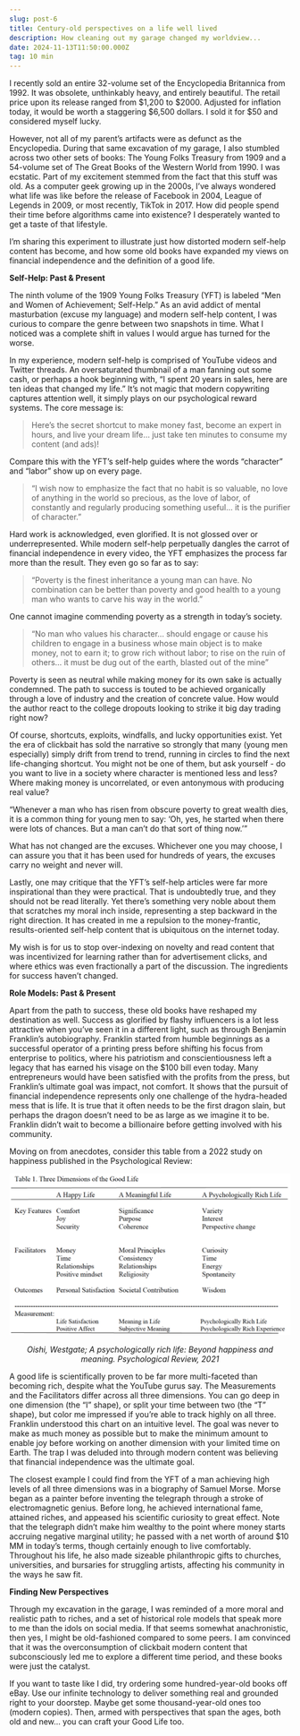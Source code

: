 ```yaml
---
slug: post-6
title: Century-old perspectives on a life well lived
description: How cleaning out my garage changed my worldview...
date: 2024-11-13T11:50:00.000Z
tag: 10 min
---
```

I recently sold an entire 32-volume set of the Encyclopedia Britannica from 1992. It was obsolete, unthinkably heavy, and entirely beautiful. The retail price upon its release ranged from $1,200 to $2000. Adjusted for inflation today, it would be worth a staggering $6,500 dollars. I sold it for $50 and considered myself lucky.

However, not all of my parent’s artifacts were as defunct as the Encyclopedia. During that same excavation of my garage, I also stumbled across two other sets of books: The Young Folks Treasury from 1909 and a 54-volume set of The Great Books of the Western World from 1990. I was ecstatic. Part of my excitement stemmed from the fact that this stuff was old. As a computer geek growing up in the 2000s, I’ve always wondered what life was like before the release of Facebook in 2004, League of Legends in 2009, or most recently, TikTok in 2017. How did people spend their time before algorithms came into existence? I desperately wanted to get a taste of that lifestyle.

I’m sharing this experiment to illustrate just how distorted modern self-help content has become, and how some old books have expanded my views on financial independence and the definition of a good life.

**Self-Help: Past & Present**

The ninth volume of the 1909 Young Folks Treasury (YFT) is labeled “Men and Women of Achievement; Self-Help.” As an avid addict of mental masturbation (excuse my language) and modern self-help content, I was curious to compare the genre between two snapshots in time. What I noticed was a complete shift in values I would argue has turned for the worse.

In my experience, modern self-help is comprised of YouTube videos and Twitter threads. An oversaturated thumbnail of a man fanning out some cash, or perhaps a hook beginning with, “I spent 20 years in sales, here are ten ideas that changed my life.” It’s not magic that modern copywriting captures attention well, it simply plays on our psychological reward systems. The core message is:

> Here’s the secret shortcut to make money fast, become an expert in hours, and live your dream life… just take ten minutes to consume my content (and ads)!

Compare this with the YFT’s self-help guides where the words “character” and “labor” show up on every page.

> “I wish now to emphasize the fact that no habit is so valuable, no love of anything in the world so precious, as the love of labor, of constantly and regularly producing something useful… it is the purifier of character.”

Hard work is acknowledged, even glorified. It is not glossed over or underrepresented. While modern self-help perpetually dangles the carrot of financial independence in every video, the YFT emphasizes the process far more than the result. They even go so far as to say: 

> “Poverty is the finest inheritance a young man can have. No combination can be better than poverty and good health to a young man who wants to carve his way in the world.”

One cannot imagine commending poverty as a strength in today’s society.

> “No man who values his character… should engage or cause his children to engage in a business whose main object is to make money, not to earn it; to grow rich without labor; to rise on the ruin of others… it must be dug out of the earth, blasted out of the mine”

Poverty is seen as neutral while making money for its own sake is actually condemned. The path to success is touted to be achieved organically through a love of industry and the creation of concrete value. How would the author react to the college dropouts looking to strike it big day trading right now?

Of course, shortcuts, exploits, windfalls, and lucky opportunities exist. Yet the era of clickbait has sold the narrative so strongly that many (young men especially) simply drift from trend to trend, running in circles to find the next life-changing shortcut. You might not be one of them, but ask yourself - do you want to live in a society where character is mentioned less and less? Where making money is uncorrelated, or even antonymous with producing real value?

“Whenever a man who has risen from obscure poverty to great wealth dies, it is a common thing for young men to say: ‘Oh, yes, he started when there were lots of chances. But a man can’t do that sort of thing now.’”

What has not changed are the excuses. Whichever one you may choose, I can assure you that it has been used for hundreds of years, the excuses carry no weight and never will.

Lastly, one may critique that the YFT’s self-help articles were far more inspirational than they were practical. That is undoubtedly true, and they should not be read literally. Yet there’s something very noble about them that scratches my moral inch inside, representing a step backward in the right direction. It has created in me a repulsion to the money-frantic, results-oriented self-help content that is ubiquitous on the internet today.

My wish is for us to stop over-indexing on novelty and read content that was incentivized for learning rather than for advertisement clicks, and where ethics was even fractionally a part of the discussion. The ingredients for success haven’t changed. 

**Role Models: Past & Present**

Apart from the path to success, these old books have reshaped my destination as well. Success as glorified by flashy influencers is a lot less attractive when you’ve seen it in a different light, such as through Benjamin Franklin’s autobiography. Franklin started from humble beginnings as a successful operator of a printing press before shifting his focus from enterprise to politics, where his patriotism and conscientiousness left a legacy that has earned his visage on the $100 bill even today. Many entrepreneurs would have been satisfied with the profits from the press, but Franklin’s ultimate goal was impact, not comfort. It shows that the pursuit of financial independence represents only one challenge of the hydra-headed mess that is life. It is true that it often needs to be the first dragon slain, but perhaps the dragon doesn’t need to be as large as we imagine it to be. Franklin didn’t wait to become a billionaire before getting involved with his community.

Moving on from anecdotes, consider this table from a 2022 study on happiness published in the Psychological Review:

![](public/good-life-chart.png)

<p style="text-align: center;"><em>Oishi, Westgate; A psychologically rich life: Beyond happiness and meaning. Psychological Review, 2021</em></p>

A good life is scientifically proven to be far more multi-faceted than becoming rich, despite what the YouTube gurus say. The Measurements and the Facilitators differ across all three dimensions. You can go deep in one dimension (the “I” shape), or split your time between two (the “T” shape), but color me impressed if you’re able to track highly on all three. Franklin understood this chart on an intuitive level. The goal was never to make as much money as possible but to make the minimum amount to enable joy before working on another dimension with your limited time on Earth. The trap I was deluded into through modern content was believing that financial independence was the ultimate goal.

The closest example I could find from the YFT of a man achieving high levels of all three dimensions was in a biography of Samuel Morse. Morse began as a painter before inventing the telegraph through a stroke of electromagnetic genius. Before long, he achieved international fame, attained riches, and appeased his scientific curiosity to great effect. Note that the telegraph didn’t make him wealthy to the point where money starts accruing negative marginal utility; he passed with a net worth of around $10 MM in today’s terms, though certainly enough to live comfortably. Throughout his life, he also made sizeable philanthropic gifts to churches, universities, and bursaries for struggling artists, affecting his community in the ways he saw fit.

**Finding New Perspectives**

Through my excavation in the garage, I was reminded of a more moral and realistic path to riches, and a set of historical role models that speak more to me than the idols on social media. If that seems somewhat anachronistic, then yes, I might be old-fashioned compared to some peers. I am convinced that it was the overconsumption of clickbait modern content that subconsciously led me to explore a different time period, and these books were just the catalyst.

If you want to taste like I did, try ordering some hundred-year-old books off eBay. Use our infinite technology to deliver something real and grounded right to your doorstep. Maybe get some thousand-year-old ones too (modern copies). Then, armed with perspectives that span the ages, both old and new… you can craft your Good Life too.
